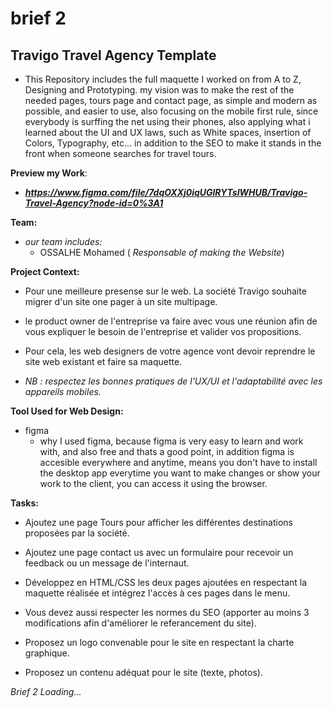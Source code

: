 # brief 2
## Travigo Travel Agency Template
* This Repository includes the full maquette I worked on from A to Z,   Designing and Prototyping.
my vision was to make the rest of the needed pages, tours page and contact page, as simple and modern as possible, and easier to use, also focusing on the mobile first rule, since everybody is surffing the net using their phones, also applying what i learned about the UI and UX laws, such as White spaces, insertion of Colors, Typography, etc...
in addition to the SEO to make it stands in the front when someone searches for travel tours.

**Preview my Work**:
- ***https://www.figma.com/file/7dqOXXj0iqUGlRYTsIWHUB/Travigo-Travel-Agency?node-id=0%3A1***

**Team:**
* *our team includes:*
    - OSSALHE Mohamed ( *Responsable of making the Website*)

**Project Context:**
* Pour une meilleure presense sur le web. La société Travigo souhaite migrer d'un site one pager à un site multipage.

* le product owner de l'entreprise va faire avec vous une réunion afin de vous expliquer le besoin de l'entreprise et valider vos propositions.

* Pour cela, les web designers de votre agence vont devoir reprendre le site web existant et faire sa maquette.
* *NB : respectez les bonnes pratiques de l'UX/UI et l'adaptabilité avec les appareils mobiles.*

**Tool Used for Web Design:**
* figma
    - why I used figma, because figma is very easy to learn and work with, and also free and thats a good point, in addition figma is accesible everywhere and anytime, means you don't have to install
    the desktop app everytime you want to make changes or show your
    work to the client, you can access it using the browser.

**Tasks:**
- Ajoutez une page Tours pour afficher les différentes destinations proposées par la société.

- Ajoutez une page contact us avec un formulaire pour recevoir un feedback ou un message de l'internaut.

- Développez en HTML/CSS les deux pages ajoutées en respectant la maquette réalisée et intégrez l'accès à ces pages dans le menu.

- Vous devez aussi respecter les normes du SEO (apporter au moins 3 modifications afin d'améliorer le referancement du site).

- Proposez un logo convenable pour le site en respectant la charte graphique.

- Proposez un contenu adéquat pour le site (texte, photos).

*Brief 2 Loading...*